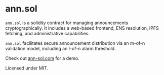 # ann.sol
`ann.sol` is a solidity contract for managing announcements cryptographically.
It includes a web-based frontend, ENS resolution, IPFS fetching, and administrative capabilities.

`ann.sol` facilitates secure announcement distribution via an m-of-n validation model, including an l-of-n alarm threshold.

Check out [ann-sol.com](https://ann-sol.com) for a demo.

Licensed under MIT.
